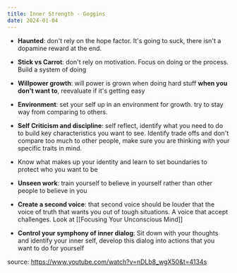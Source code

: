 ```yaml
---
title: Inner Strength - Goggins
date: 2024-01-04
---
```

- **Haunted**: don't rely on the hope factor. It's going to suck, there isn't a dopamine reward at the end. 

- **Stick vs Carrot**: don't rely on motivation. Focus on doing or the process. Build a system of doing

- **Willpower growth**: will power is grown when doing hard stuff **when you don't want to**, reevaluate if it's getting easy

- **Environment**: set your self up in an environment for growth. try to stay way from comparing to others.

- **Self Criticism and discipline**: self reflect, identify what you need to do to build key characteristics you want to see. Identify trade offs and don't compare too much to other people, make sure you are thinking with your specific traits in mind.

- Know what makes up your identity and learn to set boundaries to protect who you want to be

- **Unseen work**: train yourself to believe in yourself rather than other people to believe in you

- **Create a second voice**: that second voice should be louder that the voice of truth that wants you out of tough situations. A voice that accept challenges. Look at [[Focusing Your Unconscious Mind]]

- **Control your symphony of inner dialog**: Sit down with your thoughts and identify your inner self, develop this dialog into actions that you want to do for yourself

source:
https://www.youtube.com/watch?v=nDLb8_wgX50&t=4134s
